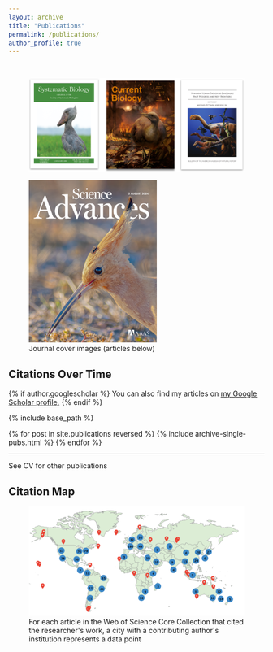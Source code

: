 ```yaml
---
layout: archive
title: "Publications"
permalink: /publications/
author_profile: true
---
```

<br>
<figure style="max-width: 100%;">
  <img src="https://github.com/jakeberv/jakeberv.github.io/raw/master/images/research/publication_headers.png" alt="Journal cover images from my research"/>
  <figcaption>  </figcaption>
</figure>

<figure style="max-width: 50%;">
  <a href="https://doi.org/10.1126/sciadv.adp0114">
    <img src="https://github.com/jakeberv/jakeberv.github.io/raw/master/images/research/sciadv.2024.10.issue-31.largecover.jpg" alt="July 31 2024 cover for Science Advances"/>
  </a>
  <figcaption> Journal cover images (articles below) </figcaption>
</figure>

<h2>Citations Over Time</h2>
<canvas id="citationsChart" width="300" height="150"></canvas> <!-- Adjusted height -->

{% if author.googlescholar %} You can also find my articles on <u><a href="{{author.googlescholar}}">my Google Scholar profile</a>.</u> {% endif %}

{% include base_path %}

{% for post in site.publications reversed %} {% include archive-single-pubs.html %} {% endfor %}

---

See CV for other publications

## Citation Map

<figure style="max-width: 100%;">
  <img src="https://github.com/jakeberv/jakeberv.github.io/raw/master/images/research/citation_map_3_19_23.png" alt="Citation Map"/>
  <figcaption> For each article in the Web of Science Core Collection that cited the researcher's work, a city with a contributing author's institution represents a data point </figcaption>
</figure>


<script>
  const ctx = document.getElementById('citationsChart').getContext('2d');

  const citationsData = {{ site.data.scholar_metrics.cites_per_year | jsonify }};

  const labels = Object.keys(citationsData);
  const data = Object.values(citationsData);

  const citationsChart = new Chart(ctx, {
    type: 'bar',
    data: {
      labels: labels,
      datasets: [{
        label: 'Citations',
        data: data,
        backgroundColor: 'rgba(75, 192, 192, 0.2)',
        borderColor: 'rgba(75, 192, 192, 1)',
        borderWidth: 1
      }]
    },
    options: {
      scales: {
        y: {
          beginAtZero: true
        }
      }
    }
  });
</script>

